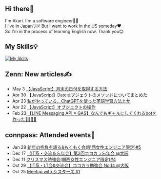 ## Hi there👋
 I'm Akari. I'm a software engineer👩‍💻<br>
 I live in Japan🇯🇵 But I want to work in the US someday❤️<br>
 So I'm in the process of learning English now. Thank you😊

## My Skills💡
[![My Skills](https://skillicons.dev/icons?i=js,html,css,bootstrap,jquery,nodejs,angular,ruby,rails,sass,java,spring,php,mysql,regex,md,git,github,gitlab,vscode,linux,powershell,docker,devto,discord,ai,ps,xd,figma,twitter)](https://skillicons.dev)

## Zenn: New articles✍️
<!-- profile updater begin: zenn -->
- May 3 [【JavaScript】月末の日付を取得する方法](https://zenn.dev/miya_akari/articles/8f702e8c8a3094)
- Apr 30 [【JavaScript】Dateオブジェクトのメソッドについてまとめた](https://zenn.dev/miya_akari/articles/0843b859421315)
- Apr 23 [私がやっている、ChatGPTを使った英語学習方法とか](https://zenn.dev/miya_akari/articles/dc771c09421681)
- Apr 22 [【JavaScript】オブジェクトの操作](https://zenn.dev/miya_akari/articles/5664bd7f4e92f6)
- Feb 23 [【LINE Messaging API × GAS】なんでもギャルにしてくれるbotを作った💖🌈🦄💖](https://zenn.dev/miya_akari/articles/cda5e8535833a7)
<!-- profile updater end: zenn -->

## connpass: Attended events🥳
<!-- profile updater begin: connpass -->
- Jan 29 [新年の抱負を語る&もくもく会(関西女性エンジニア限定)#5](https://tech-woman-kansai.connpass.com/event/270642/)
- Dec 17 [【IT系・交流＆忘年会】第2回ココカラ忘年会 @大阪](https://kokokara.connpass.com/event/266516/)
- Dec 11 [クリスマス勉強会(関西女性エンジニア限定)#4](https://tech-woman-kansai.connpass.com/event/266627/)
- Oct 29 [【IT系・LT会&交流会】ココカラ勉強会 No.14 @大阪](https://kokokara.connpass.com/event/262504/)
- Oct 25 [Meetup with シスターズ #1](https://sister.connpass.com/event/262627/)
<!-- profile updater end: connpass -->
